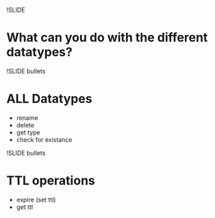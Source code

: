 !SLIDE
# What can you do with the different datatypes? #

!SLIDE bullets
# ALL Datatypes #
* rename
* delete
* get type
* check for existance

!SLIDE bullets
# TTL operations
* expire (set ttl)
* get ttl

